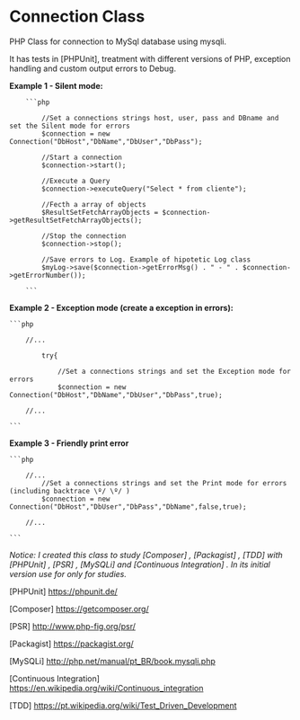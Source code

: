 # Connection Class
PHP Class for connection to MySql database using mysqli.

It has tests in [PHPUnit], treatment with different versions of PHP, exception handling and custom output errors to Debug.


**Example 1 - Silent mode:**
    
        ```php
        
            //Set a connections strings host, user, pass and DBname and set the Silent mode for errors
            $connection = new Connection("DbHost","DbName","DbUser","DbPass");
            
            //Start a connection
            $connection->start();
            
            //Execute a Query
            $connection->executeQuery("Select * from cliente");
            
            //Fecth a array of objects
            $ResultSetFetchArrayObjects = $connection->getResultSetFetchArrayObjects();
            
            //Stop the connection
            $connection->stop();
            
            //Save errors to Log. Example of hipotetic Log class
            $myLog->save($connection->getErrorMsg() . " - " . $connection->getErrorNumber());
        
        ```

**Example 2 - Exception mode (create a exception in errors):**

    ```php
    
        //...
            
            try{
            
                //Set a connections strings and set the Exception mode for errors
                $connection = new Connection("DbHost","DbName","DbUser","DbPass",true);
                                
        //...
    
    ```
    
**Example 3 - Friendly print error**
 
    ```php
    
        //...
            //Set a connections strings and set the Print mode for errors (including backtrace \º/ \º/ )
            $connection = new Connection("DbHost","DbUser","DbPass","DbName",false,true);
                            
        //...
    
    ```    
    
_Notice: I created this class to study [Composer] , [Packagist] , [TDD] with [PHPUnit] , [PSR] , [MySQLi] and [Continuous Integration] .
        In its initial version use for only for studies._
        
[PHPUnit] <https://phpunit.de/>

[Composer] <https://getcomposer.org/>

[PSR] <http://www.php-fig.org/psr/>

[Packagist] <https://packagist.org/>

[MySQLi] <http://php.net/manual/pt_BR/book.mysqli.php>

[Continuous Integration] <https://en.wikipedia.org/wiki/Continuous_integration>

[TDD] <https://pt.wikipedia.org/wiki/Test_Driven_Development>
